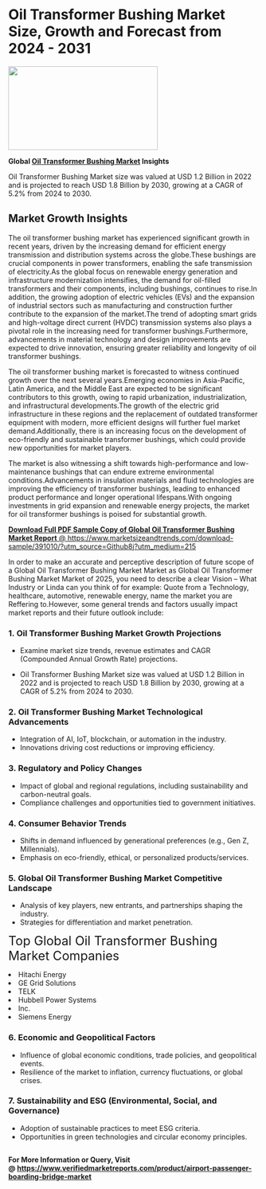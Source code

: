 <H1>Oil Transformer Bushing Market Size, Growth and Forecast from 2024 - 2031</H1><img class="aligncenter size-medium wp-image-584254" src="https://thirdeyenews.in/wp-content/uploads/2024/09/Global-Market-Research-300x168.jpeg" alt="" width="300" height="168" /><p><strong>Global&nbsp;<a href="https://www.marketsizeandtrends.com/download-sample/391010/?utm_source=Github8j?utm_medium=215">Oil Transformer Bushing Market</a> Insights</strong></p><p>Oil Transformer Bushing Market size was valued at USD 1.2 Billion in 2022 and is projected to reach USD 1.8 Billion by 2030, growing at a CAGR of 5.2% from 2024 to 2030.</p><p><h2>Market Growth Insights</h2> <p>The oil transformer bushing market has experienced significant growth in recent years, driven by the increasing demand for efficient energy transmission and distribution systems across the globe.These bushings are crucial components in power transformers, enabling the safe transmission of electricity.As the global focus on renewable energy generation and infrastructure modernization intensifies, the demand for oil-filled transformers and their components, including bushings, continues to rise.In addition, the growing adoption of electric vehicles (EVs) and the expansion of industrial sectors such as manufacturing and construction further contribute to the expansion of the market.The trend of adopting smart grids and high-voltage direct current (HVDC) transmission systems also plays a pivotal role in the increasing need for transformer bushings.Furthermore, advancements in material technology and design improvements are expected to drive innovation, ensuring greater reliability and longevity of oil transformer bushings.</p> <p><a href="https://www.example.com/sample-download" target="_blank"></a></p> <p>The oil transformer bushing market is forecasted to witness continued growth over the next several years.Emerging economies in Asia-Pacific, Latin America, and the Middle East are expected to be significant contributors to this growth, owing to rapid urbanization, industrialization, and infrastructural developments.The growth of the electric grid infrastructure in these regions and the replacement of outdated transformer equipment with modern, more efficient designs will further fuel market demand.Additionally, there is an increasing focus on the development of eco-friendly and sustainable transformer bushings, which could provide new opportunities for market players.</p> <p>The market is also witnessing a shift towards high-performance and low-maintenance bushings that can endure extreme environmental conditions.Advancements in insulation materials and fluid technologies are improving the efficiency of transformer bushings, leading to enhanced product performance and longer operational lifespans.With ongoing investments in grid expansion and renewable energy projects, the market for oil transformer bushings is poised for substantial growth.</p> <p><a href="https://www.example.com/more-info" target="_blank"></p><p><span class=""><strong>Download Full PDF Sample Copy of Global Oil Transformer Bushing Market Report</strong> @ <a href="https://www.marketsizeandtrends.com/download-sample/391010/?utm_source=Github8j?utm_medium=215" target="_blank">https://www.marketsizeandtrends.com/download-sample/391010/?utm_source=Github8j?utm_medium=215</a></span></p><p>In order to make an accurate and perceptive description of future scope of a Global&nbsp;Oil Transformer Bushing Market Market as Global&nbsp;Oil Transformer Bushing Market Market of 2025, you need to describe a clear Vision &ndash; What Industry or Linda can you think of for example: Quote from a Technology, healthcare, automotive, renewable energy, name the market you are Reffering to.However, some general trends and factors usually impact market reports and their future outlook include:</p><h3>1.&nbsp;<strong>Oil Transformer Bushing Market Growth Projections</strong></h3><ul><li>Examine market size trends, revenue estimates and CAGR (Compounded Annual Growth Rate) projections.</li><li><p>Oil Transformer Bushing Market size was valued at USD 1.2 Billion in 2022 and is projected to reach USD 1.8 Billion by 2030, growing at a CAGR of 5.2% from 2024 to 2030.</p></li></ul><h3>2.&nbsp;<strong>Oil Transformer Bushing Market Technological Advancements</strong></h3><ul><li>Integration of AI, IoT, blockchain, or automation in the industry.</li><li>Innovations driving cost reductions or improving efficiency.</li></ul><h3>3.&nbsp;<strong>Regulatory and Policy Changes</strong></h3><ul><li>Impact of global and regional regulations, including sustainability and carbon-neutral goals.</li><li>Compliance challenges and opportunities tied to government initiatives.</li></ul><h3>4.&nbsp;<strong>Consumer Behavior Trends</strong></h3><ul><li>Shifts in demand influenced by generational preferences (e.g., Gen Z, Millennials).</li><li>Emphasis on eco-friendly, ethical, or personalized products/services.</li></ul><h3>5.&nbsp;<strong>Global Oil Transformer Bushing Market Competitive Landscape</strong></h3><ul><li>Analysis of key players, new entrants, and partnerships shaping the industry.</li><li>Strategies for differentiation and market penetration.</li></ul><p data-pm-slice="1 1 []"><span style="color: inherit; font-family: inherit; font-size: 25px;">Top Global Oil Transformer Bushing Market Companies</span></p><div class="" data-test-id=""><p><li>Hitachi Energy</li><li> GE Grid Solutions</li><li> TELK</li><li> Hubbell Power Systems</li><li> Inc.</li><li> Siemens Energy</li></p></div><h3>6.&nbsp;<strong>Economic and Geopolitical Factors</strong></h3><ul><li>Influence of global economic conditions, trade policies, and geopolitical events.</li><li>Resilience of the market to inflation, currency fluctuations, or global crises.</li></ul><h3>7.&nbsp;<strong>Sustainability and ESG (Environmental, Social, and Governance)</strong></h3><ul><li>Adoption of sustainable practices to meet ESG criteria.</li><li>Opportunities in green technologies and circular economy principles.</li></ul><h2><strong style="font-size: 14px;">For More Information or Query, Visit @&nbsp;</strong><a style="background-color: #ffffff; font-size: 14px;" href="https://www.marketsizeandtrends.com/report/oil-transformer-bushing-market/" target="_blank">https://www.verifiedmarketreports.com/product/airport-passenger-boarding-bridge-market</a></h2>